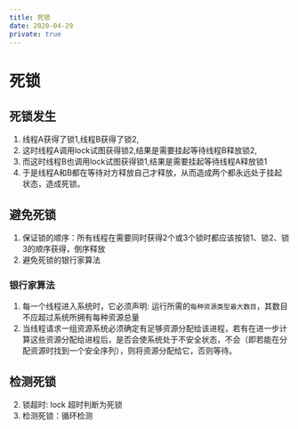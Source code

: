 ```yaml
---
title: 死锁
date: 2020-04-29
private: true
---
```

# 死锁
## 死锁发生
1. 线程A获得了锁1,线程B获得了锁2,
2. 这时线程A调用lock试图获得锁2,结果是需要挂起等待线程B释放锁2,
3. 而这时线程B也调用lock试图获得锁1,结果是需要挂起等待线程A释放锁1
4. 于是线程A和B都在等待对方释放自己才释放，从而造成两个都永远处于挂起状态，造成死锁。

## 避免死锁
1. 保证锁的顺序：所有线程在需要同时获得2个或3个锁时都应该按锁1、锁2、锁3的顺序获得，倒序释放
2. 避免死锁的银行家算法

### 银行家算法
1. 每一个线程进入系统时，它必须声明: 运行所需的`每种资源类型最大数目`，其数目不应超过系统所拥有每种资源总量
2. 当线程请求一组资源系统必须确定有足够资源分配给该进程，若有在进一步计算这些资源分配给进程后，是否会使系统处于不安全状态，不会（即若能在分配资源时找到一个安全序列），则将资源分配给它，否则等待。

## 检测死锁
2. 锁超时: lock 超时判断为死锁
3. 检测死锁：循环检测

